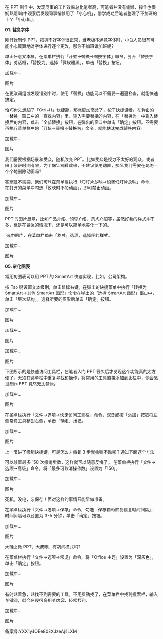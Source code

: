 在 PPT 制作中，发现同事的工作效率总比笔者高，可笔者并没有偷懒，操作也很娴熟啊\!暗中观察后发现同事悄悄用了「小心机」，偷学成功后笔者整理了不加班的十个「小心机」。

**01\. 替换字体**

刚开始制作 PPT，把握不好字体很正常，当老板不满意字体时，小白人员很有可能小心翼翼地对字体进行逐个更改，那你不加班谁加班呢\?

单击任意文本框，在菜单栏执行「开始→替换→替换字体」命令，打开「替换字体」对话框，「替换为」选择「微软雅黑」，单击「替换」按钮。

  

  

加载中...

图片

在更改词组或发现错别字时，使用「替换」功能可以不需要一遍遍检查，就能快速搞定。

恰巧你又想起了「Ctrl+H」快捷键，那就更加高效了，按下快捷键后，在弹出的「替换」窗口中的「查找内容」里，输入需要替换的内容，在「替换为」中输入替换后的内容，单击「全部替换」按钮，在弹出的窗口中单击「确定」按钮。不需要再执行菜单栏中的「开始→替换→替换为」命令，就能快速完成替换内容。

  

  

加载中...

图片

我们需要根据场景和受众，随机改变 PPT。比如受众是视力不太好的观众，或者由于演讲时间有限，为了保证观看效果，不建议使用动画，那么我们需要在现场一个个地删除动画吗\?

答案是不需要，我们可以在菜单栏执行「幻灯片放映→设置幻灯片放映」命令， 在打开的菜单中勾选「放映时不加动画」，即可禁止动画。

  

  

加载中...

图片

PPT 的图片展示，比如产品介绍、领导介绍、景点介绍等，虽然好看的样式并不多，但是在紧急的情况下，还是可以简单地美化一下的。

 选中图片，在菜单栏单击「格式」选项，选择图片样式。

  

  

加载中...

图片

**05\. 转化图表**  
  
常用的图表可以用 PPT 的 SmartArt 快速实现，比如，公司架构。

按 Tab 键设置文本级别，单击鼠标右键，在弹出的快捷菜单中执行「转换为 SmartArt→其他 SmartArt 图形」命令在弹出的「选择 SmartArt 图形」窗口中，单击「层次结构」，选择所要的图形后单击「确定」按钮。

  

加载中...

图片

  

加载中...

图片

  

加载中...

图片

下图所示的是快速访问工具栏，在笔者入门 PPT 很久后才发现这个功能真的太方便了，无须在菜单栏中重复寻找和操作，将常用的工具直接添加到此栏中，你会感觉制作 PPT 竟然无比畅快。

加载中...

图片

在菜单栏执行「文件→选项→快速访问工具栏」命令，双击或按「添加」按钮将左侧常用工具移到右侧，单击「确定」按钮。

加载中...

图片

上一节讲了撤销快捷键，可是怎么才撤销 3 步就撤销不动呢？通过下面这个方法

可以设置最多 150 次撤销步数，这样就可以随意反悔了。 在菜单栏执行「文件→选项→高级」命令，将「最多可取消操作数」设置为「150」。

  

加载中...

图片

死机，没电，忘保存！面对这样的事情只能早做准备。

在菜单栏执行「文件→选项→保存」命令，勾选「保存自动恢复信息时间间隔」， 时间间隔可以设置为 3\~5 分钟，单击「确定」按钮。

  

加载中...

图片

大晚上做 PPT，太费眼，有夜间模式吗\?

在菜单栏执行「文件→选项→常规」命令，将「Office 主题」设置为「深灰色」， 单击「确定」按钮。

  

  

加载中...

图片

有时越着急，越找不到需要的工具。不用费劲找了，在菜单栏中找到搜索栏，输入关键词，就会出现很多相关内容，轻松找到。

加载中...

图片

  

备案号:YXX1y4OEe80SXJzeAjI1LXM